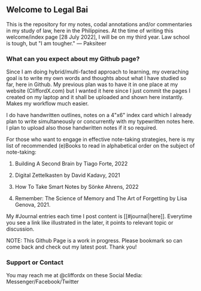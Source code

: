 ## Welcome to Legal Bai

This is the repository for my notes, codal annotations and/or commentaries in my study of law, here in the Philippines. At the time of writing this welcome/index page [28 July 2022], I will be on my third year. Law school is tough, but "I am tougher." — Paksiteer


### What can you expect about my Github page?

Since I am doing hybrid/multi-facted approach to learning, my overaching goal is to write my own words and thoughts about what I have studied so far, here in Github. My previous plan was to have it in one place at my website (CliffordX.com) but I wanted it here since I just commit the pages I created on my laptop and it shall be uploaded and shown here instantly. Makes my workflow much easier.

I do have handwritten outlines, notes on a 4"x6" index card which I already plan to write simultaneously or concurrently with my typewritten notes here. I plan to upload also those handwritten notes if it so required.

For those who want to engage in effective note-taking strategies, here is my list of recommended (e)Books to read in alphabetical order on the subject of note-taking:

1. Building A Second Brain by Tiago Forte, 2022

2. Digital Zettelkasten by David Kadavy, 2021

3. How To Take Smart Notes by Sönke Ahrens, 2022

4. Remember: The Science of Memory and The Art of Forgetting by Lisa Genova, 2021.

My #Journal entries each time I post content is [[#journal|here]].  Everytime you see a link like illustrated in the later, it points to relevant topic or discussion. 

NOTE: This Github Page is a work in progress. Please bookmark so can come back and check out my latest post. Thank you!

### Support or Contact

You may reach me at @cliffordx on these Social Media: Messenger/Facebook/Twitter
